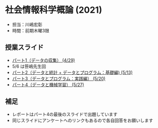 # 社会情報科学概論 (2021)

- 担当：川嶋宏彰
- 時間：前期木曜3限

## 授業スライド

- [パート1（データの収集） (4/29)](slide/SISIntro2021_kawashima-01.pdf)
- 5/6 は笹嶋先生回
- [パート2（データと統計 + データとプログラム：基礎編) (5/13)](slide/SISIntro2021_kawashima-02.pdf)
- [パート3（データとプログラム：実践編） (5/20)](slide/SISIntro2021_kawashima-03.pdf)
- [パート4（データと機械学習） (5/27)](slide/SISIntro2021_kawashima-04.pdf)

## 補足

- レポートはパート4の最後のスライドで出題しています
- 同じスライドにアンケートへのリンクもあるので各自回答をお願いします
